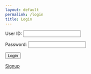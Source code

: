```yaml
---
layout: default
permalink: /login
title: Login
---
```


<!DOCTYPE html>
<html lang="en">
<head>
    <meta charset="UTF-8">
    <meta name="viewport" content="width=device-width, initial-scale=1.0">
    <title>{{ page.title }}</title>
</head>
<body>
<form action="javascript:login_user()">
    <p><label>
        User ID:
        <input type="text" name="uid" id="uid" required>
    </label></p>
    <p><label>
        Password:
        <input type="password" name="password" id="password" required>
    </label></p>
    <p>
        <button>Login</button>
    </p>
</form><script type="module">
    import { uri, options } from '{{ site.baseurl }}/assets/js/api/config.js';function login_user(){
         const url = uri + '/api/users/authenticate';const body = {
            uid: document.getElementById("uid").value,
            password: document.getElementById("password").value,
        };  const authOptions = {
            ...options,
            method: 'POST',
            cache: 'no-cache',
            body: JSON.stringify(body)};
        fetch(url, authOptions)  .then(response => {
            if (!response.ok) {
                const errorMsg = 'Login error: ' + response.status;
                console.log(errorMsg);
                return;
            }
            window.location.href = "{{ site.baseurl }}/";  })
        .catch(err => {
            console.error(err);
        }); }
    window.login_user = login_user;
</script>
<a href="{{ site.baseurl }}/signup">Signup</a>
</body>
</html>





